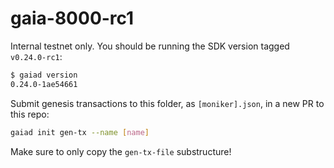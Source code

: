 # gaia-8000-rc1

Internal testnet only. You should be running the SDK version tagged `v0.24.0-rc1`:

```bash
$ gaiad version
0.24.0-1ae54661
```

Submit genesis transactions to this folder, as `[moniker].json`, in a new PR to this repo:

```bash
gaiad init gen-tx --name [name]
```

Make sure to only copy the `gen-tx-file` substructure!
